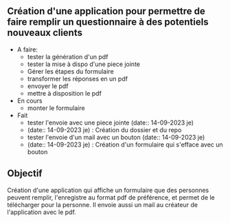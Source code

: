 ## Création d'une application pour permettre de faire remplir un questionnaire à des potentiels nouveaux clients

- A faire:
	- tester la génération d'un pdf
	- tester la mise à dispo d'une piece jointe
	- Gérer les étapes du formulaire
	- transformer les réponses en un pdf
	- envoyer le pdf
	- mettre à disposition le pdf
- En cours
	- monter le formulaire
- Fait
	- tester l'envoie avec une piece jointe (date:: 14-09-2023 je)
	- (date:: 14-09-2023 je) : Création du dossier et du repo
	- tester l'envoie d'un mail avec un bouton (date:: 14-09-2023 je)
	- (date:: 14-09-2023 je) : Création d'un formulaire qui s'efface avec un bouton

## Objectif

Création d'une application qui affiche un formulaire que des personnes peuvent remplir, l'enregistre au format pdf de préférence, et permet de le télécharger pour la personne. Il envoie aussi un mail au créateur de l'application avec le pdf.



